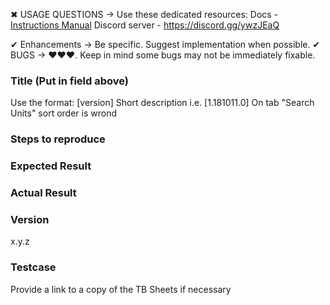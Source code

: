 ✖ USAGE QUESTIONS → Use these dedicated resources:
      Docs - [Instructions Manual](https://docs.google.com/document/d/1InDnFdYdlRDpejeiFkGi6HxMEWmBbfX_wAvWRf1MCME/edit?usp=sharing)
      Discord server - https://discord.gg/ywzJEaQ

✔ Enhancements → Be specific. Suggest implementation when possible.
✔ BUGS → ❤❤❤. Keep in mind some bugs may not be immediately fixable.

### Title (Put in field above)
Use the format: [version] Short description
i.e. [1.181011.0] On tab "Search Units" sort order is wrond

### Steps to reproduce

### Expected Result

### Actual Result

### Version
x.y.z

### Testcase
Provide a link to a copy of the TB Sheets if necessary